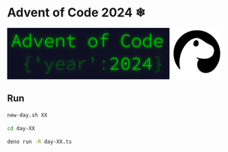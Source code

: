 # Advent of Code 2024 ❄

<div>
  <img src="assets/aoc-2024.png" alt="drawing" height="120"/>
  <img src="assets/deno.png" alt="drawing" height="120"/>
<div>

## Run

```sh
new-day.sh XX
```

```sh
cd day-XX
```

```sh
deno run -R day-XX.ts
```
